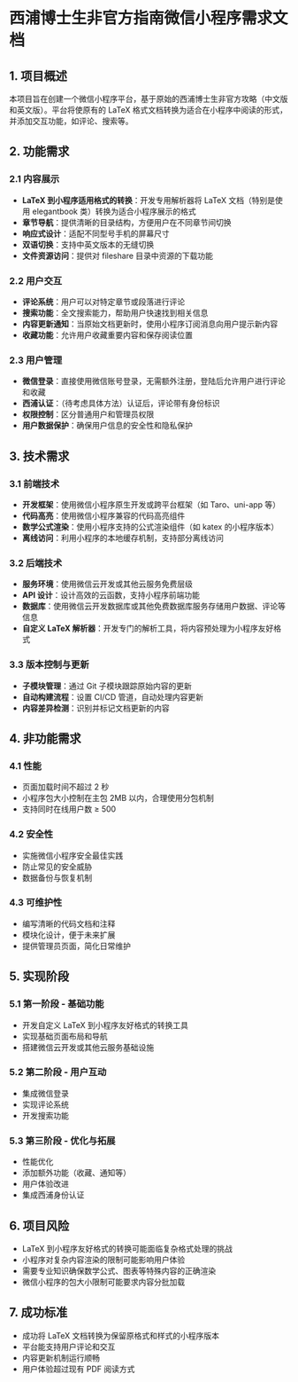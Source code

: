 # 西浦博士生非官方指南微信小程序需求文档

## 1. 项目概述

本项目旨在创建一个微信小程序平台，基于原始的西浦博士生非官方攻略（中文版和英文版）。平台将使原有的 LaTeX 格式文档转换为适合在小程序中阅读的形式，并添加交互功能，如评论、搜索等。

## 2. 功能需求

### 2.1 内容展示
- **LaTeX 到小程序适用格式的转换**：开发专用解析器将 LaTeX 文档（特别是使用 elegantbook 类）转换为适合小程序展示的格式
- **章节导航**：提供清晰的目录结构，方便用户在不同章节间切换
- **响应式设计**：适配不同型号手机的屏幕尺寸
- **双语切换**：支持中英文版本的无缝切换
- **文件资源访问**：提供对 fileshare 目录中资源的下载功能

### 2.2 用户交互
- **评论系统**：用户可以对特定章节或段落进行评论
- **搜索功能**：全文搜索能力，帮助用户快速找到相关信息
- **内容更新通知**：当原始文档更新时，使用小程序订阅消息向用户提示新内容
- **收藏功能**：允许用户收藏重要内容和保存阅读位置

### 2.3 用户管理
- **微信登录**：直接使用微信账号登录，无需额外注册，登陆后允许用户进行评论和收藏
- **西浦认证**：（待考虑具体方法）认证后，评论带有身份标识
- **权限控制**：区分普通用户和管理员权限
- **用户数据保护**：确保用户信息的安全性和隐私保护

## 3. 技术需求

### 3.1 前端技术
- **开发框架**：使用微信小程序原生开发或跨平台框架（如 Taro、uni-app 等）
- **代码高亮**：使用微信小程序兼容的代码高亮组件
- **数学公式渲染**：使用小程序支持的公式渲染组件（如 katex 的小程序版本）
- **离线访问**：利用小程序的本地缓存机制，支持部分离线访问

### 3.2 后端技术
- **服务环境**：使用微信云开发或其他云服务免费层级
- **API 设计**：设计高效的云函数，支持小程序前端功能
- **数据库**：使用微信云开发数据库或其他免费数据库服务存储用户数据、评论等信息
- **自定义 LaTeX 解析器**：开发专门的解析工具，将内容预处理为小程序友好格式

### 3.3 版本控制与更新
- **子模块管理**：通过 Git 子模块跟踪原始内容的更新
- **自动构建流程**：设置 CI/CD 管道，自动处理内容更新
- **内容差异检测**：识别并标记文档更新的内容

## 4. 非功能需求

### 4.1 性能
- 页面加载时间不超过 2 秒
- 小程序包大小控制在主包 2MB 以内，合理使用分包机制
- 支持同时在线用户数 ≥ 500

### 4.2 安全性
- 实施微信小程序安全最佳实践
- 防止常见的安全威胁
- 数据备份与恢复机制

### 4.3 可维护性
- 编写清晰的代码文档和注释
- 模块化设计，便于未来扩展
- 提供管理员页面，简化日常维护

## 5. 实现阶段

### 5.1 第一阶段 - 基础功能
- 开发自定义 LaTeX 到小程序友好格式的转换工具
- 实现基础页面布局和导航
- 搭建微信云开发或其他云服务基础设施

### 5.2 第二阶段 - 用户互动
- 集成微信登录
- 实现评论系统
- 开发搜索功能

### 5.3 第三阶段 - 优化与拓展
- 性能优化
- 添加额外功能（收藏、通知等）
- 用户体验改进
- 集成西浦身份认证

## 6. 项目风险

- LaTeX 到小程序友好格式的转换可能面临复杂格式处理的挑战
- 小程序对复杂内容渲染的限制可能影响用户体验
- 需要专业知识确保数学公式、图表等特殊内容的正确渲染
- 微信小程序的包大小限制可能要求内容分批加载

## 7. 成功标准

- 成功将 LaTeX 文档转换为保留原格式和样式的小程序版本
- 平台能支持用户评论和交互
- 内容更新机制运行顺畅
- 用户体验超过现有 PDF 阅读方式